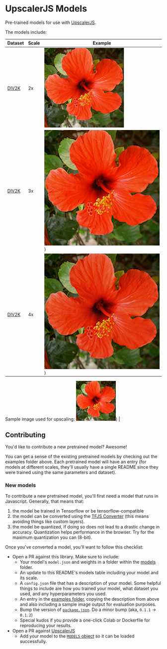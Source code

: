 # UpscalerJS Models

Pre-trained models for use with [UpscalerJS](https://github.com/thekevinscott/UpscalerJS).

The models include:

| Dataset | Scale | Example |
| --- | --- | --- |
| [DIV2K](https://data.vision.ee.ethz.ch/cvl/DIV2K/) | 2x | ![2x](https://raw.githubusercontent.com/thekevinscott/UpscalerJS-models/master/examples/div2k/assets/2x.png) |
| [DIV2K](https://data.vision.ee.ethz.ch/cvl/DIV2K/) | 3x | ![3x](https://raw.githubusercontent.com/thekevinscott/UpscalerJS-models/master/examples/div2k/assets/3x.png)) |
| [DIV2K](https://data.vision.ee.ethz.ch/cvl/DIV2K/) | 4x | ![4x](https://raw.githubusercontent.com/thekevinscott/UpscalerJS-models/master/examples/div2k/assets/4x.png)) |

Sample image used for upscaling:
![Sample image](https://raw.githubusercontent.com/thekevinscott/UpscalerJS-models/master/assets/flower.png)) |

## Contributing

You'd like to contribute a new pretrained model? Awesome!

You can get a sense of the existing pretrained models by checking out the examples folder above. Each pretrained model will have an entry (for models at different scales, they'll usually have a single README since they were trained using the same parameters and dataset).

### New models

To contribute a new pretrained model, you'll first need a model that runs in Javascript. Generally, that means that:

1. the model be trained in Tensorflow or be tensorflow-compatible 
2. the model can be converted using the [TFJS Converter](https://www.npmjs.com/package/@tensorflow/tfjs-converter) (this means avoiding things like custom layers).
3. the model be quantized, if doing so does not lead to a drastic change in accuracy. Quantization helps performance in the browser. Try for the maximum quantization you can (8-bit).

Once you've converted a model, you'll want to follow this checklist:

* Open a PR against this library. Make sure to include:
  * Your model's `model.json` and weights in a folder within the [models](https://github.com/thekevinscott/UpscalerJS-models/tree/master/models) folder.
  * An update to this README's models table including your model and its scale.
  * A `config.json` file that has a description of your model. Some helpful things to include are how you trained your model, what dataset you used, and any hyperparameters you used.
  * An entry in the [examples folder](https://github.com/thekevinscott/UpscalerJS-models/tree/master/examples/), copying the description from above and also including a sample image output for evaluation purposes.
  * Bump the version of [`package.json`](https://github.com/thekevinscott/UpscalerJS-models/blob/master/package.json). Do a minor bump (aka, `0.1.1` -> `0.1.2`)
  * Special kudos if you provide a one-click Colab or Dockerfile for reproducing your results.
* Open a PR against [UpscalerJS](https://github.com/thekevinscott/UpscalerJS)
  * Add your model to the [`MODELS` object](https://github.com/thekevinscott/UpscalerJS/blob/master/src/models.ts) so it can be loaded successfully.
